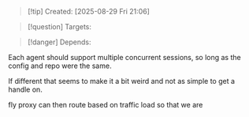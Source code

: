 
>[!tip] Created: [2025-08-29 Fri 21:06]

>[!question] Targets: 

>[!danger] Depends: 

Each agent should support multiple concurrent sessions, so long as the config and repo were the same.

If different that seems to make it a bit weird and not as simple to get a handle on.

fly proxy can then route based on traffic load so that we are 